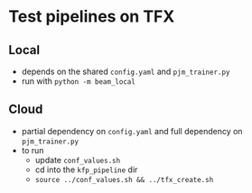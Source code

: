 # Test pipelines on TFX

## Local
 * depends on the shared `config.yaml` and `pjm_trainer.py`
 * run with `python -m beam_local`

## Cloud
 * partial dependency on `config.yaml` and full dependency on `pjm_trainer.py`
 * to run 
   + update `conf_values.sh`
   + cd into the `kfp_pipeline` dir
   + `source ../conf_values.sh && ../tfx_create.sh`
